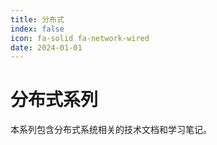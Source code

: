 ```yaml
---
title: 分布式
index: false
icon: fa-solid fa-network-wired
date: 2024-01-01
---
```


# 分布式系列

本系列包含分布式系统相关的技术文档和学习笔记。